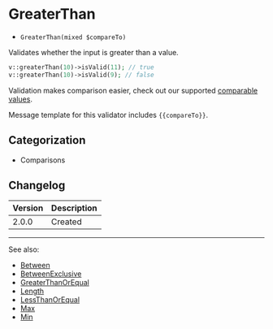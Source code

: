 # GreaterThan

- `GreaterThan(mixed $compareTo)`

Validates whether the input is greater than a value.

```php
v::greaterThan(10)->isValid(11); // true
v::greaterThan(10)->isValid(9); // false
```

Validation makes comparison easier, check out our supported
[comparable values](../07-comparable-values.md).

Message template for this validator includes `{{compareTo}}`.

## Categorization

- Comparisons

## Changelog

Version | Description
--------|-------------
  2.0.0 | Created

***
See also:

- [Between](Between.md)
- [BetweenExclusive](BetweenExclusive.md)
- [GreaterThanOrEqual](GreaterThanOrEqual.md)
- [Length](Length.md)
- [LessThanOrEqual](LessThanOrEqual.md)
- [Max](Max.md)
- [Min](Min.md)
